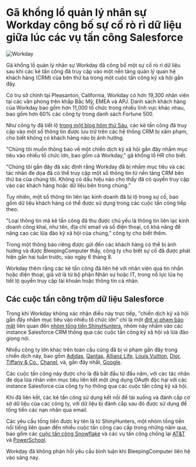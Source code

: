 # Gã khổng lồ quản lý nhân sự Workday công bố sự cố rò rỉ dữ liệu giữa lúc các vụ tấn công Salesforce

![Workday](https://www.bleepstatic.com/content/hl-images/2025/08/18/Workday_office.jpg)

Gã khổng lồ quản lý nhân sự Workday đã công bố một sự cố rò rỉ dữ liệu sau khi các kẻ tấn công đã truy cập vào một nền tảng quản lý quan hệ khách hàng (CRM) của bên thứ ba trong một cuộc tấn công kỹ xã hội gần đây.

Có trụ sở chính tại Pleasanton, California, Workday có hơn 19,300 nhân viên tại các văn phòng trên khắp Bắc Mỹ, EMEA và APJ. Danh sách khách hàng của Workday bao gồm hơn 11,000 tổ chức trong nhiều lĩnh vực khác nhau, bao gồm hơn 60% các công ty trong danh sách Fortune 500.

Như công ty đã tiết lộ [trong một blog hôm thứ Sáu](https://blog.workday.com/en-us/protecting-you-from-social-engineering-campaigns-update-from-workday.html), các kẻ tấn công đã truy cập vào một số thông tin được lưu trữ trên các hệ thống CRM bị xâm phạm, cho biết không có khách hàng nào bị ảnh hưởng.

"Chúng tôi muốn thông báo về một chiến dịch kỹ xã hội gần đây nhắm mục tiêu vào nhiều tổ chức lớn, bao gồm cả Workday," gã khổng lồ HR cho biết.

"Chúng tôi gần đây đã xác định rằng Workday đã bị nhắm mục tiêu và các tác nhân đe dọa đã có thể truy cập một số thông tin từ nền tảng CRM bên thứ ba của chúng tôi. Không có dấu hiệu nào cho thấy đã có quyền truy cập vào các khách hàng hoặc dữ liệu bên trong chúng."

Tuy nhiên, một số thông tin liên lạc kinh doanh đã bị lộ trong sự cố, bao gồm dữ liệu khách hàng có thể được sử dụng trong các cuộc tấn công tiếp theo.

"Loại thông tin mà kẻ tấn công đã thu được chủ yếu là thông tin liên lạc kinh doanh công khai, như tên, địa chỉ email và số điện thoại, có khả năng để nâng cao các lừa đảo kỹ xã hội của chúng," công ty cho biết thêm.

Trong một thông báo riêng được gửi đến các khách hàng có thể bị ảnh hưởng và được BleepingComputer thấy, công ty cho biết sự cố đã được phát hiện gần hai tuần trước, vào ngày 6 tháng 8.

Workday thêm rằng các kẻ tấn công đã liên hệ với nhân viên qua tin nhắn hoặc điện thoại, giả vờ là từ bộ phận Nhân sự hoặc IT, trong nỗ lực lừa họ tiết lộ quyền truy cập tài khoản hoặc thông tin cá nhân.

## Các cuộc tấn công trộm dữ liệu Salesforce

Trong khi Workday không xác nhận điều này trực tiếp, "chiến dịch kỹ xã hội gần đây nhắm mục tiêu vào nhiều tổ chức lớn" chỉ là một [đợt vi phạm bảo mật](https://www.bleepingcomputer.com/news/security/google-hackers-target-salesforce-accounts-in-data-extortion-attacks/) liên quan đến [nhóm tống tiền ShinyHunters](https://www.bleepingcomputer.com/news/security/shinyhunters-behind-salesforce-data-theft-attacks-at-qantas-allianz-life-and-lvmh/), nhóm này nhắm vào các instance Salesforce CRM thông qua các cuộc tấn công kỹ xã hội và lừa đảo giọng nói.

Nhiều công ty lớn khác trên toàn cầu cũng đã bị vi phạm gần đây trong chiến dịch này, bao gồm [Adidas](https://www.bleepingcomputer.com/news/security/adidas-warns-of-data-breach-after-customer-service-provider-hack/), [Qantas](https://www.bleepingcomputer.com/news/security/qantas-confirms-data-breach-impacts-57-million-customers/), [Allianz Life](https://www.bleepingcomputer.com/news/security/allianz-life-confirms-data-breach-impacts-majority-of-14-million-customers/), [Louis Vuitton](https://www.bleepingcomputer.com/news/security/louis-vuitton-says-regional-data-breaches-tied-to-same-cyberattack/), [Dior](https://www.bleepingcomputer.com/news/security/fashion-giant-dior-discloses-cyberattack-warns-of-data-breach/), [Tiffany & Co.](https://www.chosun.com/english/industry-en/2025/05/26/ORM5MULB7NEM7EBUFVXHVLSB4A/), [Chanel](https://www.bleepingcomputer.com/news/security/fashion-giant-chanel-hit-in-wave-of-salesforce-data-theft-attacks/), và, gần đây nhất, [Google](https://www.bleepingcomputer.com/news/security/google-suffers-data-breach-in-ongoing-salesforce-data-theft-attacks/).

Các cuộc tấn công này được cho là đã bắt đầu từ đầu năm, với các tác nhân đe dọa lừa nhân viên mục tiêu liên kết một ứng dụng OAuth độc hại với các instance Salesforce của công ty họ thông qua các cuộc tấn công kỹ xã hội.

Khi đã liên kết, các kẻ tấn công sử dụng kết nối để tải xuống và đánh cắp cơ sở dữ liệu của các công ty, với dữ liệu bị đánh cắp sau đó được sử dụng để tống tiền các nạn nhân qua email.

Các yêu cầu tống tiền được ký tên là từ ShinyHunters, một nhóm tống tiền nổi tiếng liên quan đến nhiều cuộc tấn công cao cấp trong những năm qua, bao gồm các [cuộc tấn công Snowflake](https://www.bleepingcomputer.com/tag/snowflake/) và các vụ tấn công chống lại [AT&T](https://www.bleepingcomputer.com/news/security/atandt-confirms-data-for-73-million-customers-leaked-on-hacker-forum/) và [PowerSchool](https://www.bleepingcomputer.com/news/security/powerschool-hacker-now-extorting-individual-school-districts/).

Workday đã không phản hồi yêu cầu bình luận khi BleepingComputer liên hệ vào sáng nay.